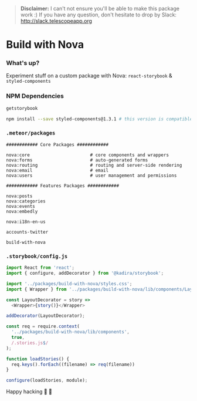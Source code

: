 > **Disclaimer:** I can't not ensure you'll be able to make this package work :) If you have any question, don't hesitate to drop by Slack: http://slack.telescopeapp.org


# Build with Nova

### What's up?
Experiment stuff on a custom package with Nova: `react-storybook` & `styled-components`

### NPM Dependencies
```sh
getstorybook

npm install --save styled-components@1.3.1 # this version is compatible with Nova's SSR `postRender` hook
```

### `.meteor/packages`

```
############ Core Packages ############

nova:core                       # core components and wrappers
nova:forms                      # auto-generated forms
nova:routing                    # routing and server-side rendering
nova:email                      # email
nova:users                      # user management and permissions

############ Features Packages ############

nova:posts
nova:categories
nova:events
nova:embedly

nova:i18n-en-us

accounts-twitter

build-with-nova
```

### `.storybook/config.js`
```js
import React from 'react';
import { configure, addDecorator } from '@kadira/storybook';

import '../packages/build-with-nova/styles.css';
import { Wrapper } from '../packages/build-with-nova/lib/components/Layout';

const LayoutDecorator = story =>
  <Wrapper>{story()}</Wrapper>

addDecorator(LayoutDecorator);

const req = require.context(
  '../packages/build-with-nova/lib/components', 
  true, 
  /.stories.js$/
);

function loadStories() {
  req.keys().forEach((filename) => req(filename))
}

configure(loadStories, module);
```

Happy hacking 🚀 🔭

